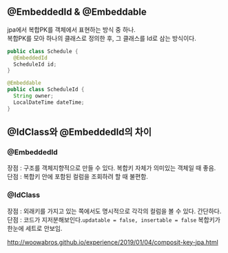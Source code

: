 ## @EmbeddedId & @Embeddable
jpa에서 복합PK를 객체에서 표현하는 방식 중 하나.   
복합PK를 모아 하나의 클래스로 정의한 후, 그 클래스를 Id로 삼는 방식이다.
```java
public class Schedule {
  @EmbeddedId
  ScheduleId id;
}
```
```java
@Embeddable
public class ScheduleId {
  String owner;
  LocalDateTime dateTime;
}
```   


## @IdClass와 @EmbeddedId의 차이
### @EmbeddedId   
장점 : 구조를 객체지향적으로 만들 수 있다. 복합키 자체가 의미있는 객체일 때 좋음.   
단점 : 복합키 안에 포함된 컬럼을 조회하려 할 때 불편함.   

### @IdClass   
장점 : 외래키를 가지고 있는 쪽에서도 명시적으로 각각의 컬럼을 볼 수 있다. 간단하다.   
단점 : 코드가 지저분해보인다.```updatable = false, insertable = false```  복합키가 한눈에 세트로 안보임.   

http://woowabros.github.io/experience/2019/01/04/composit-key-jpa.html
